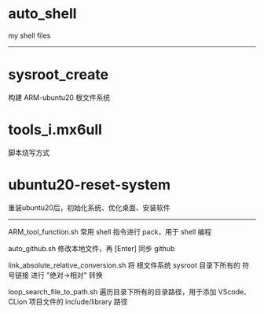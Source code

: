 # auto_shell
my shell files

-----------------------------------------

# sysroot_create
构建 ARM-ubuntu20 根文件系统

# tools_i.mx6ull
脚本烧写方式

# ubuntu20-reset-system
重装ubuntu20后，初始化系统、优化桌面、安装软件

-----------------------------------------

ARM_tool_function.sh
常用 shell 指令进行 pack，用于 shell 编程

auto_github.sh
修改本地文件，再 [Enter] 同步 github

link_absolute_relative_conversion.sh
将 根文件系统 sysroot 目录下所有的 符号链接 进行 "绝对->相对" 转换

loop_search_file_to_path.sh
遍历目录下所有的目录路径，用于添加 VScode、CLion 项目文件的 include/library 路径  
